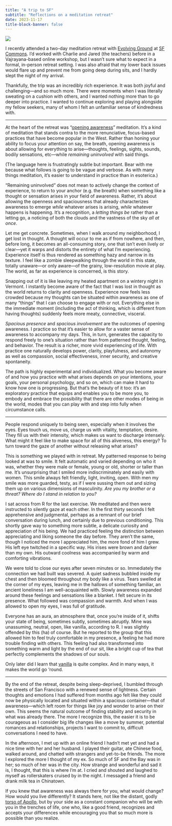 ```yaml
---
title: "A trip to SF"
subtitle: "Reflections on a meditation retreat"
date: 2023-11-17
title-block-banner: false
---
```


![](https://substackcdn.com/image/fetch/w_1456,c_limit,f_webp,q_auto:good,fl_progressive:steep/https%3A%2F%2Fsubstack-post-media.s3.amazonaws.com%2Fpublic%2Fimages%2Fc82079e8-fdeb-4a68-8075-6b49099d2e04_4032x3024.jpeg)

I recently attended a two-day meditation retreat with [Evolving Ground](https://www.evolvingground.org/) at [SF Commons](https://www.evolvingground.org/sf-retreat). I’d worked with Charlie and Jared (the teachers) before in a Vajrayana-based online workshop, but I wasn’t sure what to expect in a formal, in-person retreat setting. I was also afraid that my lower back issues would flare up and prevent me from going deep during sits, and I hardly slept the night of my arrival.

Thankfully, the trip was an incredibly rich experience. It was both joyful and challenging—and so much more. There were moments when I was literally sweating on a cushion with others, and I wanted nothing more than to go deeper into practice. I wanted to continue exploring and playing alongside my fellow seekers, many of whom I felt an unfamiliar sense of kindredness with.

---

At the heart of the retreat was “[opening awareness](https://www.evolvingground.org/opening-awareness)” meditation. It’s a kind of meditation that stands contra to the more renunciative, focus-based practices that have become popular in the West. Rather than honing your ability to focus your attention on say, the breath, opening awareness is about allowing for everything to arise—thoughts, feelings, sights, sounds, bodily sensations, etc—while *remaining uninvolved* with said things.

(The language here is frustratingly subtle but important. Bear with me because what follows is going to be vague and verbose. As with many things meditation, it’s easier to understand in practice than in esoterica.)

“Remaining uninvolved” does not mean to actively change the context of experience, to return to your anchor (e.g. the breath) when something like a thought or sensation arises in your field of awareness. Rather, it’s about allowing the openness and spaciousness that already characterizes awareness to emerge *while* whatever arises is arising, *while* whatever happens is happening. It’s a recognition, a *letting things be* rather than a letting go, a noticing of both the clouds and the vastness of the sky *all at once*.

Let me get concrete. Sometimes, when I walk around my neighborhood, I get lost in thought. A thought will occur to me as if from nowhere, and then, before long, it becomes an all-consuming story, one that isn’t even lively or clear—yet it warps and distorts the entirety of what I’m experiencing. Experience itself is thus rendered as something hazy and narrow in its texture. I feel like a zombie sleepwalking through the world in this state, totally unaware—or only aware—of the grainy, low-resolution movie at play. The world, as far as experience is concerned, is this story.

Snapping out of it is like leaving my heated apartment on a wintery night in Vermont. I instantly become aware of the fact that I was lost in thought as the world returns to clarity and openness. Experience now feels less crowded because my thoughts can be situated within awareness as one of many “things” that I can choose to engage with or not. Everything else in the immediate moment (including the act of thinking, which is different from having thoughts) suddenly feels more meaty, connective, visceral.

*Spacious presence* and *spacious involvement* are the outcomes of opening awareness. I practice so that it’s easier to allow for a vaster sense of awareness to accompany my days. This, in turn, generates the capacity to respond freely to one’s situation rather than from patterned thought, feeling, and behavior. The result is a richer, more vivid experiencing of life. With practice one naturally develops power, clarity, playfulness, and autonomy as well as compassion, social effectiveness, inner security, and creative spontaneity.

The path is highly experimental and individualized. What you become aware of and how you practice with what arises depends on your intentions, your goals, your personal psychology, and so on, which can make it hard to know how one is progressing. But that’s the beauty of it too: it’s an exploratory practice that equips and enables you to be more you, to embody and embrace the possibility that there are other modes of being in the world, modes that you can play with and step into fully when circumstance calls.

---

People respond uniquely to being seen, especially when it involves the eyes. Eyes touch us, move us, charge us with vitality, temptation, desire. They fill us with their intensity, which makes us want to discharge intensely. What might it feel like to make space for all of this aliveness, this energy? To turn toward the gaze of another without releasing what arises?

This is something we played with in retreat. My patterned response to being looked at was to smile. It felt automatic and varied depending on who it was, whether they were male or female, young or old, shorter or taller than me. It’s unsurprising that I smiled more indiscriminately and easily with women. This smile always felt friendly, light, inviting, open. With men my smile was more guarded, testy, as if I were sussing them out and sizing them up on various dimensions of masculinity. *Are you my brother or a threat? Where do I stand in relation to you?*

I sat across from R for the last exercise. We meditated and then were instructed to silently gaze at each other. In the first thirty seconds I felt apprehensive and judgmental, perhaps as a remnant of our brief conversation during lunch, and certainly due to previous conditioning. This shortly gave way to something more subtle, a delicate curiosity and appreciation of his being. We had practiced feeling the distinction between appreciating and liking someone the day before. They aren’t the same, though I noticed the more I appreciated him, the more fond of him I grew. His left eye twitched in a specific way. His irises were brown and darker than my own. His outward coolness was accompanied by warm and comforting vibrations.

We were told to close our eyes after seven minutes or so. Immediately the connection we had built was severed. A quiet sadness bubbled inside my chest and then bloomed throughout my body like a virus. Tears swelled at the corner of my eyes, leaving me in the hallows of something familiar, an ancient loneliness I am well-acquainted with. Slowly awareness expanded around these feelings and sensations like a blanket. I felt secure in its presence. What followed was compassion and warmth. And when I was allowed to open my eyes, I was full of gratitude.

Everyone has an aura, an atmosphere that, once you’re inside of it, shifts your state of being, sometimes subtly, sometimes abruptly. Mine was unassuming, neutral, open, like vanilla, according to R. I was slightly offended by this (ha) of course. But he reported to the group that this allowed him to feel truly comfortable in my presence, a feeling he had more trouble finding with others. This feeling had also transformed into something warm and light by the end of our sit, like a bright cup of tea that perfectly complements the shadows of our souls.

Only later did I learn that [vanilla](https://slate.com/human-interest/2005/08/how-vanilla-became-shorthand-for-bland.html) is quite complex. And in many ways, it makes the world go ‘round.

---

By the end of the retreat, despite being sleep-deprived, I bumbled through the streets of San Francisco with a renewed sense of lightness. Certain thoughts and emotions I had suffered from months ago felt like they could now be physically located and situated within a spacious container—that of awareness—which left room for things like joy and wonder to arise on their own. This seems the natural outcome of finding stability and security in what was already there. The more I recognize this, the easier it is to be courageous as I consider big life changes like a move by summer, potential romances and relationships, projects I want to commit to, difficult conversations I need to have.

In the afternoon, I met up with an online friend I hadn’t met yet and had a nice time with her and her husband. I played their guitar, ate Chinese food, walked around, and chatted with strangers and yet-to-be friends. The more I explored the more I thought of my ex. So much of SF and the Bay was in her; so much of her was in the city. How strange and wonderful and sad it is, I thought, that this is where I’m at. I cried and shouted and laughed to myself as rollerskaters cruised by in the night. I messaged a friend and drank milk tea in Chinatown.

If you knew that awareness was always there for you, what would change? How would you live differently? It stands here, not like the distant, godly [torso of Apollo](https://poets.org/poem/archaic-torso-apollo), but by your side as a constant companion who will be with you in the trenches of life, one who, like a good friend, recognizes and accepts your differences while encouraging you that so much more is possible than you realize.
